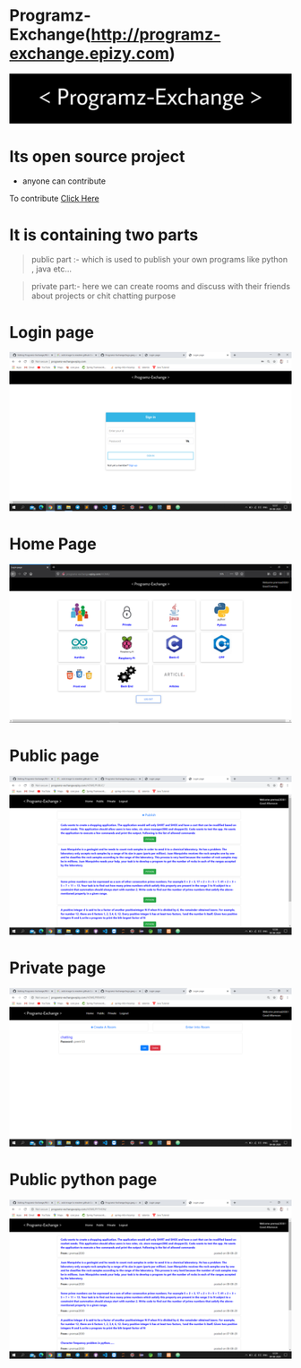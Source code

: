 # Programz-Exchange(http://programz-exchange.epizy.com)

![alt text](https://github.com/premsai2030/Programz-Exchange/blob/master/logo.jpeg)

# Its open source project

- anyone can contribute

 To contribute [Click Here](https://github.com/premsai2030/Programz-Exchange)

# It is containing two parts
> public part :- which is used to publish your own programs like python , java etc...

> private part:- here we can create rooms and discuss with their friends about projects or chit chatting purpose 


# Login page


 ![](https://github.com/premsai2030/Programz-Exchange/blob/master/pics/login.png)
 
# Home Page
 
![](https://github.com/premsai2030/Programz-Exchange/blob/master/pics/Home.png) 


# Public page

![](https://github.com/premsai2030/Programz-Exchange/blob/master/pics/public.png) 



# Private page

![](https://github.com/premsai2030/Programz-Exchange/blob/master/pics/private.png) 


# Public python page

![](https://github.com/premsai2030/Programz-Exchange/blob/master/pics/python.png) 
